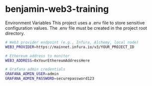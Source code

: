 # benjamin-web3-training
Environment Variables
This project uses a .env file to store sensitive configuration values.
The .env file must be created in the project root directory.

```bash
# Web3 provider endpoint (e.g., Infura, Alchemy, local node)
WEB3_PROVIDER=https://mainnet.infura.io/v3/YOUR_PROJECT_ID

# Ethereum address to monitor
WEB3_ADDRESS=0xYourEthereumAddressHere

# Grafana admin credentials
GRAFANA_ADMIN_USER=admin
GRAFANA_ADMIN_PASSWORD=securepassword123
```